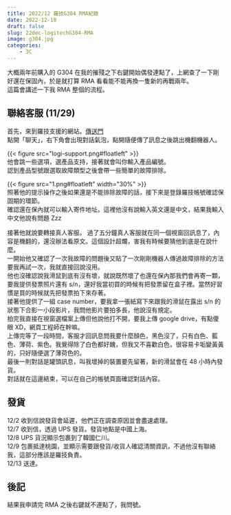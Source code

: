 ```yaml
---
title: 2022/12 羅技G304 RMA紀錄
date: 2022-12-18
draft: false
slug: 22dec-logitechG304-RMA
image: g304.jpg
categories:
    - 3C
---
```


大概兩年前購入的 G304 在我的摧殘之下右鍵開始偶發連點了，上網查了一下剛好還在保固內，於是就打算 RMA 看看能不能再換一隻新的再戰兩年。  
這篇會講述一下我 RMA 整個的流程。

## 聯絡客服 (11/29)

首先，來到羅技支援的網站。[傳送門](https://support.logi.com/hc/zh-tw)  
點開「聊天」，右下角會出現對話氣泡，點開隨便傳了訊息之後跳出機翻機器人。

{{< figure src="logi-support.png#floatleft" >}}  
他會跳一些選項，選產品支持，接著就會叫你輸入產品編號。  
認到產品型號跟選取故障類型之後會帶一些簡單的故障排除。

{{< figure src="1.png#floatleft" width="30%" >}}  
照著他的提示操作之後如果還是不能排除故障的話，接下來是登錄羅技帳號確認保固期的環節。  
確認還在保內就可以輸入寄件地址。這裡他沒有說輸入英文還是中文，結果我輸入中文他說有問題 Zzz

接著他就說要轉接真人客服。
過了五分鐘真人客服就在同一個視窗回訊息了，內容是機翻的，還沒辦法看原文。這個設計超爛，害我有時候要猜他到底是在說什麼。  
一開始他又確認了一次我故障的問題後又貼了一次剛剛機器人傳過故障排除的方法要我再試一次，我就直接回說沒用。  
他也沒確認說我滑鼠到底有沒有壞，就說既然壞了也還在保內那我們會再寄一顆，要我提供發票照片還有 s/n，還好我當初買的時候有把發票留在盒子裡。當然好習慣是買的時候就先把發票拍下來存著。  
接著他提供了一組 case number，要我拿一張紙寫下來跟我的滑鼠在露出 s/n 的狀態下合影一小段影片，我問他影片要拍多長，他說沒有規定。  
拍完我直接在視窗選檔案上傳但他說他打不開，要我上傳 google drive，有點傻眼 XD，網頁工程師在幹嘛。  
上傳完等了一段時間，客服才回訊息問我要什麼顏色，黑色沒了，只有白色、藍色、薄荷、紫色。我覺得除了白色都好醜，但我又不喜歡白色，很容易卡垢變黃黃的，只好隨便選了薄荷色的。  
最後一則對話是罐頭訊息，叫我壞掉的裝置要先留著，新的滑鼠會在 48 小時內發貨。  
對話就在這邊結束，可以在自己的帳號頁面確認對話內容。

## 發貨

12/2 收到信說發貨會延遲，他們正在調查原因並會盡速處理。  
12/7 收到信，透過 UPS 發貨。發貨地點是中國上海。  
12/8 UPS 貨況顯示包裹到了韓國仁川。  
12/9 包裹抵達桃園，並顯示需要跟發貨/收貨人確認清關資訊，不過他沒有聯絡我，這部分應該是羅技負責。  
12/13 送達。

## 後記

結果我申請完 RMA 之後右鍵就不連點了，我問號。
